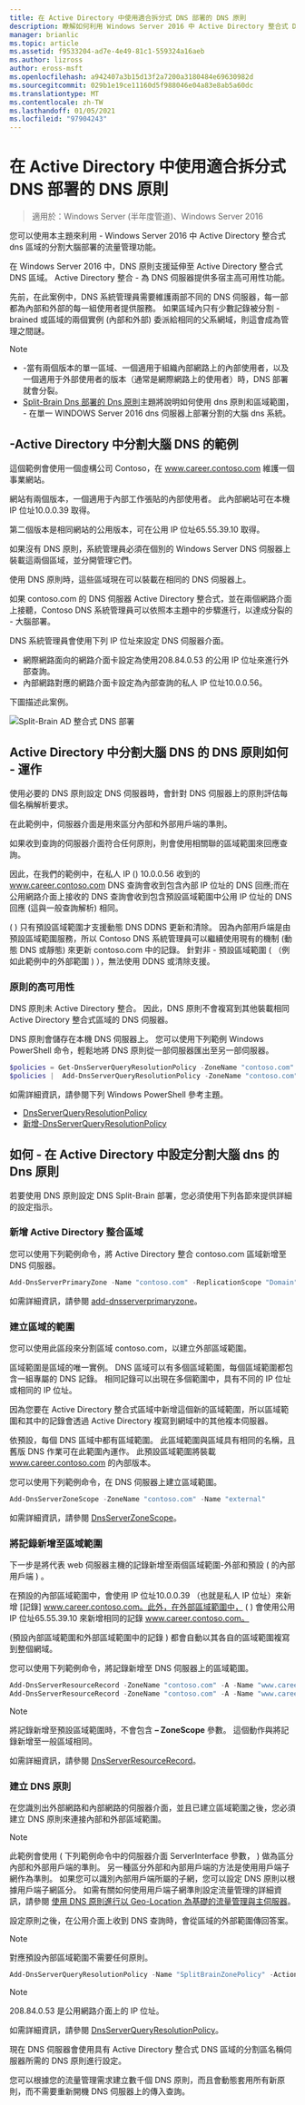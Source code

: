 ```yaml
---
title: 在 Active Directory 中使用適合拆分式 DNS 部署的 DNS 原則
description: 瞭解如何利用 Windows Server 2016 中 Active Directory 整合式 DNS 區域的網路流量管理功能，進行分裂式部署。
manager: brianlic
ms.topic: article
ms.assetid: f9533204-ad7e-4e49-81c1-559324a16aeb
ms.author: lizross
author: eross-msft
ms.openlocfilehash: a942407a3b15d13f2a7200a3180484e69630982d
ms.sourcegitcommit: 029b1e19ce11160d5f988046e04a83e8ab5a60dc
ms.translationtype: MT
ms.contentlocale: zh-TW
ms.lasthandoff: 01/05/2021
ms.locfileid: "97904243"
---
```

# <a name="use-dns-policy-for-split-brain-dns-in-active-directory"></a>在 Active Directory 中使用適合拆分式 DNS 部署的 DNS 原則

>適用於：Windows Server (半年度管道)、Windows Server 2016

您可以使用本主題來利用 \- Windows Server 2016 中 Active Directory 整合式 dns 區域的分割大腦部署的流量管理功能。

在 Windows Server 2016 中，DNS 原則支援延伸至 Active Directory 整合式 DNS 區域。 Active Directory 整合 \- 為 DNS 伺服器提供多宿主高可用性功能。

先前，在此案例中，DNS 系統管理員需要維護兩部不同的 DNS 伺服器，每一部都為內部和外部的每一組使用者提供服務。 如果區域內只有少數記錄被分割 \- brained 或區域的兩個實例 (內部和外部) 委派給相同的父系網域，則這會成為管理之間謎。

> [!NOTE]
> - \-當有兩個版本的單一區域、一個適用于組織內部網路上的內部使用者，以及一個適用于外部使用者的版本（通常是網際網路上的使用者）時，DNS 部署就會分裂。
> - [Split-Brain Dns 部署的 Dns 原則](split-brain-DNS-deployment.md)主題將說明如何使用 dns 原則和區域範圍， \- 在單一 WINDOWS Server 2016 dns 伺服器上部署分割的大腦 dns 系統。

## <a name="example-split-brain-dns-in-active-directory"></a>\-Active Directory 中分割大腦 DNS 的範例

這個範例會使用一個虛構公司 Contoso，在 www.career.contoso.com 維護一個事業網站。

網站有兩個版本，一個適用于內部工作張貼的內部使用者。 此內部網站可在本機 IP 位址10.0.0.39 取得。

第二個版本是相同網站的公用版本，可在公用 IP 位址65.55.39.10 取得。

如果沒有 DNS 原則，系統管理員必須在個別的 Windows Server DNS 伺服器上裝載這兩個區域，並分開管理它們。

使用 DNS 原則時，這些區域現在可以裝載在相同的 DNS 伺服器上。

如果 contoso.com 的 DNS 伺服器 Active Directory 整合式，並在兩個網路介面上接聽，Contoso DNS 系統管理員可以依照本主題中的步驟進行，以達成分裂的 \- 大腦部署。

DNS 系統管理員會使用下列 IP 位址來設定 DNS 伺服器介面。

- 網際網路面向的網路介面卡設定為使用208.84.0.53 的公用 IP 位址來進行外部查詢。
- 內部網路對應的網路介面卡設定為內部查詢的私人 IP 位址10.0.0.56。

下圖描述此案例。

![Split-Brain AD 整合式 DNS 部署](../../media/DNS-SB-AD/DNS-SB-AD.jpg)

## <a name="how-dns-policy-for-split-brain-dns-in-active-directory-works"></a>Active Directory 中分割大腦 DNS 的 DNS 原則如何 \- 運作

使用必要的 DNS 原則設定 DNS 伺服器時，會針對 DNS 伺服器上的原則評估每個名稱解析要求。

在此範例中，伺服器介面是用來區分內部和外部用戶端的準則。

如果收到查詢的伺服器介面符合任何原則，則會使用相關聯的區域範圍來回應查詢。

因此，在我們的範例中，在私人 IP () 10.0.0.56 收到的 www.career.contoso.com DNS 查詢會收到包含內部 IP 位址的 DNS 回應;而在公用網路介面上接收的 DNS 查詢會收到包含預設區域範圍中公用 IP 位址的 DNS 回應 (這與一般查詢解析) 相同。

\( \) 只有預設區域範圍才支援動態 DNS DDNS 更新和清除。 因為內部用戶端是由預設區域範圍服務，所以 Contoso DNS 系統管理員可以繼續使用現有的機制 (動態 DNS 或靜態) 來更新 contoso.com 中的記錄。 針對非 \- 預設區域範圍 \( （例如此範例中的外部範圍 \) ），無法使用 DDNS 或清除支援。

### <a name="high-availability-of-policies"></a>原則的高可用性

DNS 原則未 Active Directory 整合。 因此，DNS 原則不會複寫到其他裝載相同 Active Directory 整合式區域的 DNS 伺服器。

DNS 原則會儲存在本機 DNS 伺服器上。 您可以使用下列範例 Windows PowerShell 命令，輕鬆地將 DNS 原則從一部伺服器匯出至另一部伺服器。

```powershell
$policies = Get-DnsServerQueryResolutionPolicy -ZoneName "contoso.com" -ComputerName Server01
$policies |  Add-DnsServerQueryResolutionPolicy -ZoneName "contoso.com" -ComputerName Server02
```

如需詳細資訊，請參閱下列 Windows PowerShell 參考主題。

- [DnsServerQueryResolutionPolicy](/powershell/module/dnsserver/get-dnsserverqueryresolutionpolicy)
- [新增-DnsServerQueryResolutionPolicy](/powershell/module/dnsserver/add-dnsserverqueryresolutionpolicy)

## <a name="how-to-configure-dns-policy-for-split-brain-dns-in-active-directory"></a>如何 \- 在 Active Directory 中設定分割大腦 dns 的 Dns 原則

若要使用 DNS 原則設定 DNS Split-Brain 部署，您必須使用下列各節來提供詳細的設定指示。

### <a name="add-the-active-directory-integrated-zone"></a>新增 Active Directory 整合區域

您可以使用下列範例命令，將 Active Directory 整合 contoso.com 區域新增至 DNS 伺服器。

```powershell
Add-DnsServerPrimaryZone -Name "contoso.com" -ReplicationScope "Domain" -PassThru
```

如需詳細資訊，請參閱 [add-dnsserverprimaryzone](/powershell/module/dnsserver/add-dnsserverprimaryzone)。

### <a name="create-the-scopes-of-the-zone"></a>建立區域的範圍

您可以使用此區段來分割區域 contoso.com，以建立外部區域範圍。

區域範圍是區域的唯一實例。 DNS 區域可以有多個區域範圍，每個區域範圍都包含一組專屬的 DNS 記錄。 相同記錄可以出現在多個範圍中，具有不同的 IP 位址或相同的 IP 位址。

因為您要在 Active Directory 整合式區域中新增這個新的區域範圍，所以區域範圍和其中的記錄會透過 Active Directory 複寫到網域中的其他複本伺服器。

依預設，每個 DNS 區域中都有區域範圍。 此區域範圍與區域具有相同的名稱，且舊版 DNS 作業可在此範圍內運作。 此預設區域範圍將裝載 www.career.contoso.com 的內部版本。

您可以使用下列範例命令，在 DNS 伺服器上建立區域範圍。

```powershell
Add-DnsServerZoneScope -ZoneName "contoso.com" -Name "external"
```

如需詳細資訊，請參閱 [DnsServerZoneScope](/powershell/module/dnsserver/add-dnsserverzonescope)。

### <a name="add-records-to-the-zone-scopes"></a>將記錄新增至區域範圍

下一步是將代表 web 伺服器主機的記錄新增至兩個區域範圍-外部和預設 \( 的內部用戶端 \) 。

在預設的內部區域範圍中，會使用 IP 位址10.0.0.39 （也就是私人 IP 位址）來新增 [記錄] www.career.contoso.com。此外，在外部區域範圍中， \( \) 會使用公用 IP 位址65.55.39.10 來新增相同的記錄 www.career.contoso.com。

\(預設內部區域範圍和外部區域範圍中的記錄 \) 都會自動以其各自的區域範圍複寫到整個網域。

您可以使用下列範例命令，將記錄新增至 DNS 伺服器上的區域範圍。

```powershell
Add-DnsServerResourceRecord -ZoneName "contoso.com" -A -Name "www.career" -IPv4Address "65.55.39.10" -ZoneScope "external"
Add-DnsServerResourceRecord -ZoneName "contoso.com" -A -Name "www.career" -IPv4Address "10.0.0.39”
```

> [!NOTE]
> 將記錄新增至預設區域範圍時，不會包含 **– ZoneScope** 參數。 這個動作與將記錄新增至一般區域相同。

如需詳細資訊，請參閱 [DnsServerResourceRecord](/powershell/module/dnsserver/add-dnsserverresourcerecord)。

### <a name="create-the-dns-policies"></a>建立 DNS 原則

在您識別出外部網路和內部網路的伺服器介面，並且已建立區域範圍之後，您必須建立 DNS 原則來連接內部和外部區域範圍。

> [!NOTE]
> 此範例會使用 \( 下列範例命令中的伺服器介面 ServerInterface 參數， \) 做為區分內部和外部用戶端的準則。 另一種區分外部和內部用戶端的方法是使用用戶端子網作為準則。 如果您可以識別內部用戶端所屬的子網，您可以設定 DNS 原則以根據用戶端子網區分。 如需有關如何使用用戶端子網準則設定流量管理的詳細資訊，請參閱 [使用 DNS 原則進行以 Geo-Location 為基礎的流量管理與主伺服器](primary-geo-location.md)。

設定原則之後，在公用介面上收到 DNS 查詢時，會從區域的外部範圍傳回答案。

> [!NOTE]
> 對應預設內部區域範圍不需要任何原則。

```powershell
Add-DnsServerQueryResolutionPolicy -Name "SplitBrainZonePolicy" -Action ALLOW -ServerInterface "eq,208.84.0.53" -ZoneScope "external,1" -ZoneName contoso.com
```

> [!NOTE]
> 208.84.0.53 是公用網路介面上的 IP 位址。

如需詳細資訊，請參閱 [DnsServerQueryResolutionPolicy](/powershell/module/dnsserver/add-dnsserverqueryresolutionpolicy)。

現在 DNS 伺服器會使用具有 Active Directory 整合式 DNS 區域的分割區名稱伺服器所需的 DNS 原則進行設定。

您可以根據您的流量管理需求建立數千個 DNS 原則，而且會動態套用所有新原則，而不需要重新開機 DNS 伺服器上的傳入查詢。
